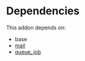 # Dependencies

This addon depends on:

- base
- [mail](https://github.com/bringout/oca-ocb-core)
- [queue_job](https://github.com/bringout/oca-technical)
